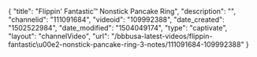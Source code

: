 {
    "title": "Flippin' Fantastic&trade; Nonstick Pancake Ring",
    "description": "",
    "channelid": "111091684",
    "videoid": "109992388",
    "date_created": "1502522984",
    "date_modified": "1504049174",
    "type": "captivate",
    "layout": "channelVideo",
    "url": "\/bbbusa-latest-videos\/flippin-fantastic\u00e2-nonstick-pancake-ring-3-notes\/111091684-109992388"
}